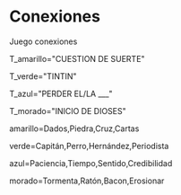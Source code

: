 
# Conexiones
Juego conexiones

T_amarillo="CUESTION DE SUERTE"

T_verde="TINTIN"

T_azul="PERDER EL/LA ___"

T_morado="INICIO DE DIOSES"

amarillo=Dados,Piedra,Cruz,Cartas

verde=Capitán,Perro,Hernández,Periodista

azul=Paciencia,Tiempo,Sentido,Credibilidad

morado=Tormenta,Ratón,Bacon,Erosionar
